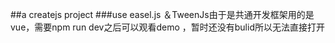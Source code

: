 ##a createjs project
###use easel.js ＆TweenJs由于是共通开发框架用的是vue，需要npm run dev之后可以观看demo ，暂时还没有bulid所以无法直接打开
